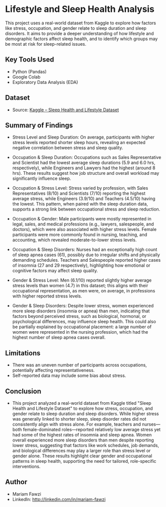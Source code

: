 # Lifestyle and Sleep Health Analysis

This project uses a real-world dataset from Kaggle to explore how factors like stress, occupation, and gender relate to sleep duration and sleep disorders. It aims to provide a deeper understanding of how lifestyle and demographic factors affect sleep health, and to identify which groups may be most at risk for sleep-related issues.

## Key Tools Used
- Python (Pandas)
- Google Colab
- Exploratory Data Analysis (EDA)

## Dataset
- Source: [Kaggle – Sleep Health and Lifestyle Dataset](https://www.kaggle.com/datasets/uom190346a/sleep-health-and-lifestyle-dataset)

## Summary of Findings
- Stress Level and Sleep Duration: On average, participants with higher stress levels reported shorter sleep hours, revealing an expected negative correlation between stress and sleep quality.

- Occupation & Sleep Duration: Occupations such as Sales Representative and Scientist had the lowest average sleep durations (5.9 and 6.0 hrs, respectively), while Engineers and Lawyers had the highest (around 8 hrs). These results suggest how job structure and overall workload may significantly influence sleep.

- Occupation & Stress Level: Stress varied by profession, with Sales Representatives (8/10) and Scientists (7/10) reporting the highest average stress, while Engineers (3.9/10) and Teachers (4.5/10) having the lowest. This pattern, when paired with the sleep duration data, supports a strong link between occupational stress and sleep reduction.

- Occupation & Gender: Male participants were mostly represented in legal, sales, and medical professions (e.g., lawyers, salespeople, and doctors), which were also associated with higher stress levels. Female participants were more commonly found in nursing, teaching, and accounting, which revealed moderate-to-lower stress levels.

- Occupation & Sleep Disorders: Nurses had an exceptionally high count of sleep apnea cases (61), possibly due to irregular shifts and physically demanding schedules. Teachers and Salespeople reported higher cases of insomnia (27 and 29 respectively), highlighting how emotional or cognitive factors may affect sleep quality.

- Gender & Stress Level: Men (6.1/10) reported slightly higher average stress levels than women (4.7) in this dataset; this aligns with their occupational representation, as men were, on average, in professions with higher reported stress levels.

- Gender & Sleep Disorders: Despite lower stress, women experienced more sleep disorders (insomnia or apnea) than men, indicating that factors beyond perceived stress, such as biological, hormonal, or psychological differences, may influence sleep health. This could also be partially explained by occupational placement: a large number of women were represented in the nursing profession, which had the highest number of sleep apnea cases overall.

## Limitations
- There was an uneven number of participants across occupations, potentially affecting representativeness.
- Self-reported data may include some bias about stress.

## Conclusion
- This project analyzed a real-world dataset from Kaggle titled "Sleep Health and Lifestyle Dataset" to explore how stress, occupation, and gender relate to sleep duration and sleep disorders. While higher stress was generally linked to shorter sleep, sleep disorder rates did not consistently align with stress alone. For example, teachers and nurses—both female-dominated roles—reported relatively low average stress yet had some of the highest rates of insomnia and sleep apnea. Women overall experienced more sleep disorders than men despite reporting lower stress, suggesting that factors like work schedules, job demands, and biological differences may play a larger role than stress level or gender alone. These results highlight clear gender and occupational patterns in sleep health, supporting the need for tailored, role-specific interventions.

## Author
- Mariam Fawzi
- LinkedIn: http://linkedin.com/in/mariam-fawzi
